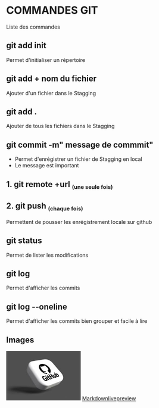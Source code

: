 # COMMANDES GIT
Liste des commandes
## git add init
Permet d'initialiser un répertoire
## git add + nom du fichier
Ajouter d'un fichier dans le Stagging

## git add .
Ajouter de tous les fichiers dans le Stagging
## git commit -m" message de commmit"
 - Permet d'enrégistrer un fichier de  Stagging en local
 - Le message est important
## 1. git remote +url   <sub><small>(une seule fois)</small> </sub>
## 2. git push          <sub><small>(chaque fois)</small></sub>
Permettent  de pousser les enrégistrement locale sur  github
## git status
Permet de lister les modifications
## git log
Permet d'afficher les commits
## git log --oneline
Permet d'afficher les commits bien grouper et facile à lire

## Images

<img src="image/images.jpeg" alt="image de github" width="200"/>
 
<a href="https://markdownlivepreview.com/">
 Markdownlivepreview 
</a>
